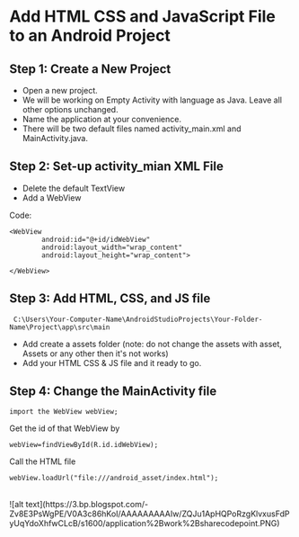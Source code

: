 # Add HTML CSS and JavaScript File to an Android Project 

## Step 1: Create a New Project <br />
  - Open a new project. <br />
  - We will be working on Empty Activity with language as Java. Leave all other options unchanged. <br />
  - Name the application at your convenience. <br />
  - There will be two default files named activity_main.xml and MainActivity.java. <br />

## Step 2: Set-up activity_mian XML File <br />
  - Delete the default TextView  <br />
  - Add a WebView <br />

Code: <br />
```
<WebView
        android:id="@+id/idWebView"
        android:layout_width="wrap_content"
        android:layout_height="wrap_content">

</WebView>
```

## Step 3: Add HTML, CSS, and JS file <br />
```
 C:\Users\Your-Computer-Name\AndroidStudioProjects\Your-Folder-Name\Project\app\src\main 
 ```
  - Add create a assets folder (note: do not change the assets with asset, Assets or any other then it's not works) <br />
  - Add your HTML CSS & JS file and it ready to go.

## Step 4: Change the MainActivity file <br/>
```
import the WebView webView; 
```
Get the id of that WebView by <br/>
```
webView=findViewById(R.id.idWebView);
```
Call the HTML file <br/>
```
webView.loadUrl("file:///android_asset/index.html"); 
```
<br />
![alt text](https://3.bp.blogspot.com/-Zv8E3PsWgPE/V0A3c86hKoI/AAAAAAAAAIw/ZQJu1ApHQPoRzgKlvxusFdPyUqYdoXhfwCLcB/s1600/application%2Bwork%2Bsharecodepoint.PNG)

